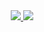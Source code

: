 <div align="center">
  <a href="https://github.com/mustafaozhan">
  <img src="https://github-readme-stats.vercel.app/api?username=mustafaozhan&count_private=true&include_all_commits=true&theme=react&hide_border=true&show_icons=true&line_height=20)">
  </a>
  <a href="https://github.com/mustafaozhan">
  <img src="https://github-readme-stats.vercel.app/api/top-langs/?username=mustafaozhan&theme=react&layout=compact&hide_border=true&hide=css,lua&card_width=260">
  </a>
<!--   <a href="https://commits.top/germany.html">
  <img src="http://biego.tech/commits?user=mustafaozhan&country=Germany&bg_color=212328&text_color=fafafa&border_color=00000000">
  </a> -->
</div>
